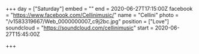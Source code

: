+++
day = ["Saturday"]
embed = ""
end = 2020-06-27T17:15:00Z
facebook = "https://www.facebook.com/Cellinimusic/"
name = "Cellini"
photo = "/v1583319667/Web_0000000007_c9j2bc.jpg"
position = ["Love"]
soundcloud = "https://soundcloud.com/cellinimusic"
start = 2020-06-27T15:45:00Z

+++
